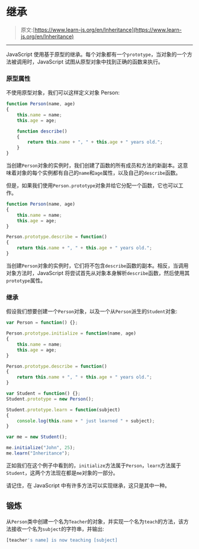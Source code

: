 # 继承

> 原文:[https://www.learn-js.org/en/Inheritance](https://www.learn-js.org/en/Inheritance)

* * *

JavaScript 使用基于原型的继承。每个对象都有一个`prototype`，当对象的一个方法被调用时，JavaScript 试图从原型对象中找到正确的函数来执行。

### 原型属性

不使用原型对象，我们可以这样定义对象 Person:

```js
function Person(name, age)
{
    this.name = name;
    this.age = age;

    function describe()
    {
        return this.name + ", " + this.age + " years old.";
    }
} 
```

当创建`Person`对象的实例时，我们创建了函数的所有成员和方法的新副本。这意味着对象的每个实例都有自己的`name`和`age`属性，以及自己的`describe`函数。

但是，如果我们使用`Person.prototype`对象并给它分配一个函数，它也可以工作。

```js
function Person(name, age)
{
    this.name = name;
    this.age = age;
}

Person.prototype.describe = function()
{
    return this.name + ", " + this.age + " years old.";
} 
```

当创建`Person`对象的实例时，它们将不包含`describe`函数的副本。相反，当调用对象方法时，JavaScript 将尝试首先从对象本身解析`describe`函数，然后使用其`prototype`属性。

### 继承

假设我们想要创建一个`Person`对象，以及一个从`Person`派生的`Student`对象:

```js
var Person = function() {};

Person.prototype.initialize = function(name, age)
{
    this.name = name;
    this.age = age;
}

Person.prototype.describe = function()
{
    return this.name + ", " + this.age + " years old.";
}

var Student = function() {};
Student.prototype = new Person();

Student.prototype.learn = function(subject)
{
    console.log(this.name + " just learned " + subject);
}

var me = new Student();

me.initialize("John", 25);
me.learn("Inheritance"); 
```

正如我们在这个例子中看到的，`initialize`方法属于`Person`，`learn`方法属于`Student`，这两个方法现在都是`me`对象的一部分。

请记住，在 JavaScript 中有许多方法可以实现继承，这只是其中一种。

## 锻炼

从`Person`类中创建一个名为`Teacher`的对象，并实现一个名为`teach`的方法，该方法接收一个名为`subject`的字符串，并输出:

```js
[teacher's name] is now teaching [subject] 
```